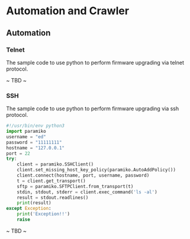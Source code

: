 # Automation and Crawler

## Automation

### Telnet

The sample code to use python to perform firmware upgrading via telnet protocol.

~ TBD ~


### SSH

The sample code to use python to perform  firmware upgrading via ssh protocol.

``` python
#!/usr/bin/env python3
import paramiko
username = "ed"
password = "11111111"
hostname = "127.0.0.1"
port = 22
try:
    client = paramiko.SSHClient()
    client.set_missing_host_key_policy(paramiko.AutoAddPolicy())
    client.connect(hostname, port, username, password)
    t = client.get_transport()
    sftp = paramiko.SFTPClient.from_transport(t)
    stdin, stdout, stderr = client.exec_command('ls -al')
    result = stdout.readlines()
    print(result)
except Exception:
    print('Exception!!')
    raise
```

~ TBD ~